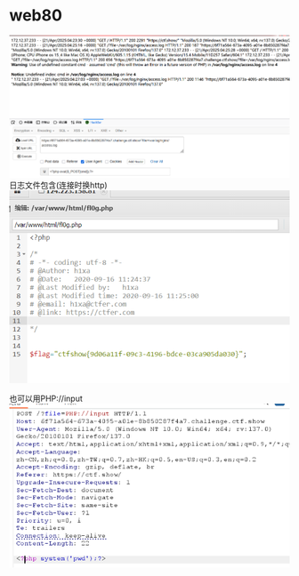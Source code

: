 # web80
![](vx_images/499104709414190.png)
日志文件包含(连接时换http)
![](vx_images/147902912673201.png)

也可以用PHP://input
![](vx_images/521423866184764.png)